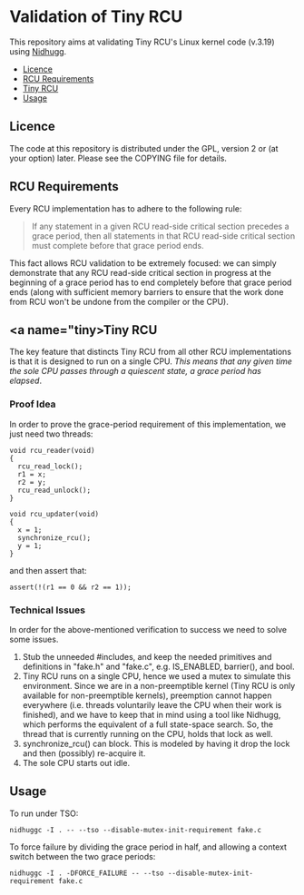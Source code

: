 Validation of Tiny RCU
======================


This repository aims at validating Tiny RCU's Linux kernel code (v.3.19) using 
[Nidhugg](https://github.com/nidhugg/nidhugg).

* [Licence](#licence)
* [RCU Requirements](#requirements)
* [Tiny RCU](#tiny)
* [Usage](#usage)

<a name="licence">Licence</a>
-----------------------------

The code at this repository is distributed under the GPL, version 2 or (at your option) later.
Please see the COPYING file for details.

<a name="requirements">RCU Requirements</a>
-------------------------------------------

Every RCU implementation has to adhere to the following rule:

> If any statement in a given RCU read-side critical section precedes a grace period, then
> all statements in that RCU read-side critical section must complete before that grace
> period ends.

This fact allows RCU validation to be extremely focused: we can simply demonstrate that any
RCU read-side critical section in progress at the beginning of a grace period has to end
completely before that grace period ends (along with sufficient memory barriers to ensure that
the work done from RCU won't be undone from the compiler or the CPU).

<a name="tiny>Tiny RCU</a>
--------------------------

The key feature that distincts Tiny RCU from all other RCU implementations is that it is designed
to run on a single CPU. *This means that any given time the sole CPU passes through a quiescent state,
a grace period has elapsed*.

### Proof Idea

In order to prove the grace-period requirement of this implementation, we just need two threads:

	void rcu_reader(void)
	{
	  rcu_read_lock();
	  r1 = x; 
	  r2 = y; 
	  rcu_read_unlock();
	}
	
	void rcu_updater(void)
	{
	  x = 1; 
	  synchronize_rcu();
	  y = 1; 
	}

and then assert that:

	assert(!(r1 == 0 && r2 == 1));

### Technical Issues

In order for the above-mentioned verification to success we need to solve some issues.

1. Stub the unneeded #includes, and keep the needed primitives and definitions in "fake.h"
and "fake.c", e.g. IS_ENABLED, barrier(), and bool.
2. Tiny RCU runs on a single CPU, hence we used a mutex to simulate this environment. Since
we are in a non-preemptible kernel (Tiny RCU is only available for non-preemptible kernels),
preemption cannot happen everywhere (i.e. threads voluntarily leave the CPU when their work
is finished), and we have to keep that in mind
using a tool like Nidhugg, which performs the equivalent of a full state-space search. So,
the thread that is currently running on the CPU, holds that lock as well.
3. synchronize_rcu() can block. This is modeled by having it drop the lock and then (possibly)
re-acquire it.
4. The sole CPU starts out idle.

<a name="usage">Usage</a>
-------------------------

To run under TSO:

	nidhuggc -I . -- --tso --disable-mutex-init-requirement fake.c

To force failure by dividing the grace period in half, and allowing a context switch
between the two grace periods:

	nidhuggc -I . -DFORCE_FAILURE -- --tso --disable-mutex-init-requirement fake.c
